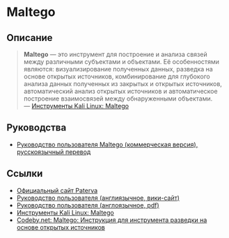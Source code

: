 # Maltego

## Описание

> **Maltego** — это инструмент для построение и анализа связей между различными субъектами и объектами. Её особенностями являются: визуализирование полученных данных, разведка на основе открытых источников, комбинирование для глубокого анализа данных полученных из закрытых и открытых источников, автоматический анализ открытых источников и автоматическое построение взаимосвязей между обнаруженными объектами. <br> 
&mdash; [Инструменты Kali Linux: Maltego][kalitools_maltego_description]

## Руководства

- [Руководство пользователя Maltego (коммерческая версия), русскоязычный перевод](maltego_manual_ru.md)

## Ссылки

- [Официальный сайт Paterva](https://www.paterva.com/web7/)
- [Руководство пользователя (англиязычное, вики-сайт)](http://ctas.paterva.com/view/Userguide)
- [Руководство пользователя (англоязычное, pdf)](https://www.paterva.com/web7/docs/M3GuideGUI.pdf)
- [Инструменты Kali Linux: Maltego](https://kali.tools/?p=127)
- [Codeby.net: Maltego: Инструкция для инструмента разведки на основе открытых источников](https://codeby.net/bezopasnost/maltego-instrukcija-dlja-instrumenta-razvedki-na-osnove-otkrytyh-istochnikov/)

<!---
Служебные линки, не видны но нужны
-->

[kalitools_maltego_description]: https://kali.tools/?p=127
[codeby_maltego_manual]: https://codeby.net/bezopasnost/maltego-instrukcija-dlja-instrumenta-razvedki-na-osnove-otkrytyh-istochnikov/
